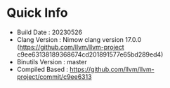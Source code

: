 # Quick Info
* Build Date : 20230526
* Clang Version : Nimow clang version 17.0.0 (https://github.com/llvm/llvm-project c9ee63138189368674cd201891577e65bd289ed4)
* Binutils Version : master
* Compiled Based : https://github.com/llvm/llvm-project/commit/c9ee6313

